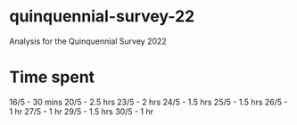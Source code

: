 # quinquennial-survey-22
Analysis for the Quinquennial Survey 2022

# Time spent
16/5 - 30 mins
20/5 - 2.5 hrs
23/5 - 2 hrs
24/5 - 1.5 hrs
25/5 - 1.5 hrs
26/5 - 1 hr
27/5 - 1 hr
29/5 - 1.5 hrs
30/5 - 1 hr


